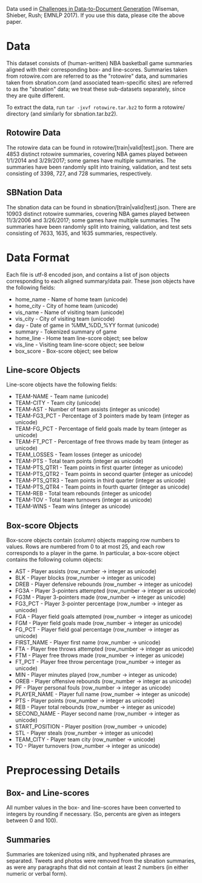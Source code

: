 Data used in [Challenges in Data-to-Document Generation](https://arxiv.org/abs/1707.08052) (Wiseman, Shieber, Rush; EMNLP 2017). If you use this data, please cite the above paper.

# Data
This dataset consists of (human-written) NBA basketball game summaries aligned with their corresponding box- and line-scores. Summaries taken from rotowire.com are referred to as the "rotowire" data, and summaries taken from sbnation.com (and associated team-specific sites) are referred to as the "sbnation" data; we treat these sub-datasets separately, since they are quite different. 

To extract the data, run `tar -jxvf rotowire.tar.bz2` to form a rotowire/ directory (and similarly for sbnation.tar.bz2).


## Rotowire Data
The rotowire data can be found in rotowire/[train|valid|test].json. There are 4853 distinct rotowire summaries, covering NBA games played between 1/1/2014 and 3/29/2017; some games have multiple summaries. The summaries have been randomly split into training, validation, and test sets consisting of 3398, 727, and 728 summaries, respectively. 

## SBNation Data
The sbnation data can be found in sbnation/[train|valid|test].json. There are 10903 distinct rotowire summaries, covering NBA games played between 11/3/2006 and 3/26/2017; some games have multiple summaries. The summaries have been randomly split into training, validation, and test sets consisting of 7633, 1635, and 1635 summaries, respectively.

# Data Format
Each file is utf-8 encoded json, and contains a list of json objects corresponding to each aligned summary/data pair. These json objects have the following fields:

* home_name - Name of home team (unicode)
* home_city - City of home team (unicode)
* vis_name  - Name of visiting team (unicode)
* vis_city  - City of visiting team (unicode)
* day       - Date of game in %MM_%DD_%YY format (unicode)
* summary   - Tokenized summary of game
* home_line - Home team line-score object; see below
* vis_line  - Visiting team line-score object; see below
* box_score - Box-score object; see below

## Line-score Objects
Line-score objects have the following fields:

* TEAM-NAME     - Team name (unicode)
* TEAM-CITY     - Team city (unicode)
* TEAM-AST      - Number of team assists (integer as unicode)
* TEAM-FG3_PCT  - Percentage of 3 pointers made by team (integer as unicode) 
* TEAM-FG_PCT   - Percentage of field goals made by team (integer as unicode)
* TEAM-FT_PCT   - Percentage of free throws made by team (integer as unicode)
* TEAM_LOSSES   - Team losses (integer as unicode)
* TEAM-PTS      - Total team points (integer as unicode)
* TEAM-PTS_QTR1 - Team points in first quarter (integer as unicode)
* TEAM-PTS_QTR2 - Team points in second quarter (integer as unicode)
* TEAM-PTS_QTR3 - Team points in third quarter (integer as unicode)
* TEAM-PTS_QTR4 - Team points in fourth quarter (integer as unicode)
* TEAM-REB      - Total team rebounds (integer as unicode)
* TEAM-TOV      - Total team turnovers (integer as unicode)
* TEAM-WINS     - Team wins (integer as unicode) 

## Box-score Objects
Box-score objects contain (column) objects mapping row numbers to values. Rows are numbered from 0 to at most 25, and each row corresponds to a player in the game. In particular, a box-score object contains the following column objects:

* AST            - Player assists (row_number -> integer as unicode)
* BLK            - Player blocks (row_number -> integer as unicode)
* DREB           - Player defensive rebounds (row_number -> integer as unicode)
* FG3A           - Player 3-pointers attempted (row_number -> integer as unicode)
* FG3M           - Player 3-pointers made (row_number -> integer as unicode)
* FG3_PCT        - Player 3-pointer percentage (row_number -> integer as unicode)
* FGA            - Player field goals attempted (row_number -> integer as unicode)
* FGM            - Player field goals made (row_number -> integer as unicode)
* FG_PCT         - Player field goal percentage (row_number -> integer as unicode)
* FIRST_NAME     - Player first name (row_number ->  unicode)
* FTA            - Player free throws attempted (row_number -> integer as unicode)
* FTM            - Player free throws made (row_number -> integer as unicode)
* FT_PCT         - Player free throw percentage (row_number -> integer as unicode) 
* MIN            - Player minutes played (row_number -> integer as unicode)
* OREB           - Player offensive rebounds (row_number -> integer as unicode)
* PF             - Player personal fouls (row_number -> integer as unicode)
* PLAYER_NAME    - Player full name (row_number -> integer as unicode)
* PTS            - Player points (row_number -> integer as unicode)
* REB            - Player total rebounds (row_number -> integer as unicode)
* SECOND_NAME    - Player second name (row_number -> integer as unicode)
* START_POSITION - Player position (row_number -> unicode)
* STL            - Player steals (row_number -> integer as unicode)
* TEAM_CITY      - Player team city (row_number -> unicode) 
* TO             - Player turnovers (row_number -> integer as unicode)


# Preprocessing Details

## Box- and Line-scores
All number values in the box- and line-scores have been converted to integers by rounding if necessary. (So, percents are given as integers between 0 and 100). 

## Summaries
Summaries are tokenized using nltk, and hyphenated phrases are separated. Tweets and photos were removed from the sbnation summaries, as were any paragraphs that did not contain at least 2 numbers (in either numeric or verbal form). 
